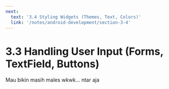 ```yaml
---
next:
  text: '3.4 Styling Widgets (Themes, Text, Colors)'
  link: '/notes/android-development/section-3-4'
---
```


# 3.3 Handling User Input (Forms, TextField, Buttons)

Mau bikin masih males wkwk... ntar aja
